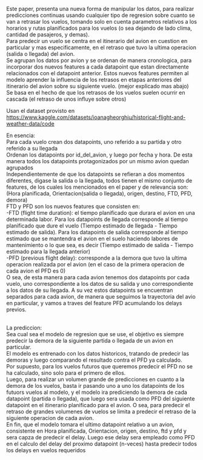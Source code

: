 Este paper, presenta una nueva forma de manipular los datos, para realizar predicciones continuas usando cualquier tipo de regresion sobre cuanto se van a retrasar los vuelos, tomando solo en cuenta parametros relativos a los horarios y rutas planificados para los vuelos (o sea dejando de lado clima, cantidad de pasajeros, y demas).<br>
Para predecir un vuelo se centra en el itinerario del avion en cuestion en particular y mas especificamente, en el retraso que tuvo la ultima operacion (salida o llegada) del avion.<br>
Se agrupan los datos por avion y se ordenan de manera cronologica, para incorporar dos nuevos features a cada datapoint que estan directamente relacionados con el datapoint anterior. Estos nuevos features permiten al modelo aprender la influencia de los retrasos en etapas anteriores del itinerario del avion sobre su siguiente vuelo. (mejor explicado mas abajo)<br>
Se basa en el hecho de que los retrasos de los vuelos suelen ocurrir en cascada (el retraso de unos influye sobre otros)

Usan el dataset provisto en https://www.kaggle.com/datasets/ioanagheorghiu/historical-flight-and-weather-data/code

En esencia:<br>
Para cada vuelo crean dos datapoints, uno referido a su partida y otro referido a su llegada<br>
Ordenan los datapoints por id_del_avion, y luego por fecha y hora. De esta manera todos los datapoints protagonizados por un mismo avion quedan agrupados<br>
Independientemente de que los datapoints se refieran a dos momentos diferentes, digase la salida o la llegada, todos tienen el mismo conjunto de features, de los cuales los mencionados en el paper y de relevancia son:<br>
(Hora planificada, Orientacion(salida o llegada), origen, destino, FTD, PFD, demora)<br>
FTD y PFD son los nuevos features que consisten en:<br>
-FTD (flight time duration): el tiempo planificado que durara el avion en una determinada labor. Para los datapoints de llegada corresponde al tiempo planificado que dure el vuelo (Tiempo estimado de llegada - Tiempo estimado de salida). Para los datapoints de salida corresponde al tiempo estimado que se mantendra el avion en el suelo haciendo labores de mantenimiento o lo que sea, es decir (Tiempo estimado de salida - Tiempo estimado para la llegada anterior)<br>
-PFD (previous flight delay): corresponde a la demora que tuvo la ultima operacion realizada por el avion (en el caso de la primera operacion de cada avion el PFD es 0)<br>
O sea, de esta manera para cada avion tenemos dos datapoints por cada vuelo, uno correspondiente a los datos de su salida y uno correspondiente a los datos de su llegada. A su vez estos datapoints se encuentran separados para cada avion, de manera que seguimos la trayectoria del avio en particular, y vamos a traves del feature PFD acumulando los delays previos.<br><br>

La prediccion:<br>
Sea cual sea el modelo de regresion que se use, el objetivo es siempre predecir la demora de la siguiente partida o llegada de un avion en particular.<br>
El modelo es entrenado con los datos historicos, tratando de predecir las demoras y luego comparando el resultado contra el PFD ya calculado.<br>
Por supuesto, para los vuelos futuros que queremos predecir el PFD no se ha calculado, sino solo para el primero de ellos.<br>
Luego, para realizar un volumen grande de predicciones en cuanto a la demora de los vuelos, basta ir pasando uno a uno los datapoints de los futuors vuelos al modelo, y el modelo ira prediciendo la demora de cada datapoint (partida o llegada), que luego sera usada como PFD del siguiente datapoint en el itinerario planificado para el avion. O sea, para predecir el retraso de grandes volumenes de vuelos se limita a predecir el retraso de la siguiente operacion de cada avion.<br>
En fin, que el modelo tomara el ultimo datapoint relativo a un avion, consistente en Hora planificada, Orientacion, origen, destino, ftd y pfd y sera capza de predecir el delay. Luego ese delay sera empleado como PFD en el calculo del delay del proximo datapoint (n-veces) hasta predecir todos los delays en vuelos requeridos<br>